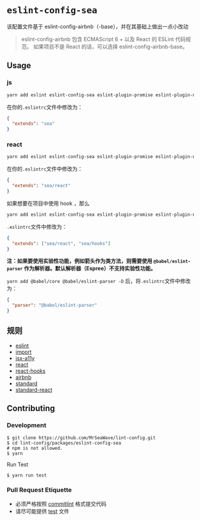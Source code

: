 # `eslint-config-sea`

该配置文件基于 eslint-config-airbnb（-base），并在其基础上做出一点小改动

> eslint-config-airbnb 包含 ECMAScript 6 + 以及 React 的 ESLint 代码规范。
> 如果项目不是 React 的话，可以选择 eslint-config-airbnb-base。

## Usage

### js

```bash
yarn add eslint eslint-config-sea eslint-plugin-promise eslint-plugin-node eslint-plugin-import -D
```

在你的`.eslintrc`文件中修改为：

```json
{
  "extends": "sea"
}
```

### react

```bash
yarn add eslint eslint-config-sea eslint-plugin-promise eslint-plugin-node eslint-plugin-import eslint-plugin-jsx-a11y eslint-plugin-react -D
```

在你的`.eslintrc`文件中修改为：

```json
{
  "extends": "sea/react"
}
```

如果想要在项目中使用 hook ，那么

```bash
yarn add eslint eslint-config-sea eslint-plugin-promise eslint-plugin-node eslint-plugin-import eslint-plugin-jsx-a11y eslint-plugin-react eslint-plugin-react-hooks -D
```

`.eslintrc`文件中修改为：

```json
{
  "extends": ["sea/react", "sea/hooks"]
}
```

**注：如果要使用实验性功能，例如箭头作为类方法，则需要使用 `@babel/eslint-parser` 作为解析器。默认解析器（Espree）不支持实验性功能。**

`yarn add @babel/core @babel/eslint-parser -D` 后，将`.eslintrc`文件中修改为：

```json
{
  "parser": "@babel/eslint-parser"
}
```

## 规则

- [eslint](https://github.com/eslint/eslint/tree/main/docs/rules)
- [import](https://github.com/benmosher/eslint-plugin-import/tree/main/docs/rules)
- [jsx-a11y](https://github.com/evcohen/eslint-plugin-jsx-a11y/tree/master/docs/rules)
- [react](https://github.com/yannickcr/eslint-plugin-react/tree/master/docs/rules)
- [react-hooks](https://reactjs.org/docs/hooks-rules.html)
- [airbnb](https://github.com/airbnb/javascript)
- [standard](https://github.com/standard/eslint-config-standard)
- [standard-react](https://github.com/standard/eslint-config-standard-react)

## Contributing

### Development

```shell
$ git clone https://github.com/MrSeaWave/lint-config.git
$ cd lint-config/packages/eslint-config-sea
# npm is not allowed.
$ yarn
```

Run Test

```shell
$ yarn run test
```

### Pull Request Etiquette

- 必须严格按照 [commitlint](https://github.com/conventional-changelog/commitlint#what-is-commitlint) 格式提交代码
- 请尽可能提供 [test](./__tests__) 文件
